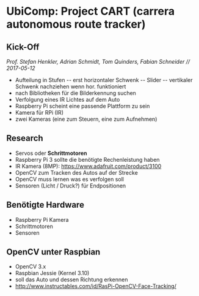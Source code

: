 # UbiComp: Project CART (carrera autonomous route tracker)

## Kick-Off
*Prof. Stefan Henkler, Adrian Schmidt, Tom Quinders, Fabian Schneider // 2017-05-12*

- Aufteilung in Stufen
-- erst horizontaler Schwenk
-- Slider
-- vertikaler Schwenk nachziehen wenn hor. funktioniert
- nach Bibliotheken für die Bilderkennung suchen
- Verfolgung eines IR Lichtes auf dem Auto
- Raspberry Pi scheint eine passende Plattform zu sein
- Kamera für RPi (IR)
- zwei Kameras (eine zum Steuern, eine zum Aufnehmen)

## Research
- Servos oder **Schrittmotoren**
- Raspberry Pi 3 sollte die benötigte Rechenleistung haben
- IR Kamera (8MP): https://www.adafruit.com/product/3100
- OpenCV zum Tracken des Autos auf der Strecke
- OpenCV muss lernen was es verfolgen soll
- Sensoren (Licht / Druck?) für Endpositionen

## Benötigte Hardware
- Raspberry Pi Kamera
- Schrittmotoren
- Sensoren

## OpenCV unter Raspbian
- OpenCV 3.x
- Raspbian Jessie (Kernel 3.10)
- soll das Auto und dessen Richtung erkennen
- http://www.instructables.com/id/RasPi-OpenCV-Face-Tracking/